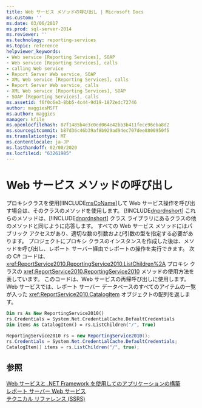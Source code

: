 ```yaml
---
title: Web サービス メソッドの呼び出し | Microsoft Docs
ms.custom: ''
ms.date: 03/06/2017
ms.prod: sql-server-2014
ms.reviewer: ''
ms.technology: reporting-services
ms.topic: reference
helpviewer_keywords:
- Web service [Reporting Services], SOAP
- Web service [Reporting Services], calls
- calling Web service
- Report Server Web service, SOAP
- XML Web service [Reporting Services], calls
- Report Server Web service, calls
- XML Web service [Reporting Services], SOAP
- SOAP [Reporting Services], calls
ms.assetid: f6f0c6e3-8bb5-4c44-9d19-1872edc72746
author: maggiesMSFT
ms.author: maggies
manager: kfile
ms.openlocfilehash: 87f1485b4e3c0ed064e42bb3b411fece96eba8d2
ms.sourcegitcommit: b87d36c46b39af8b929ad94ec707dee8800950f5
ms.translationtype: MT
ms.contentlocale: ja-JP
ms.lasthandoff: 02/08/2020
ms.locfileid: "63261985"
---
```

# <a name="calling-web-service-methods"></a>Web サービス メソッドの呼び出し
  プロキシクラスを使用[!INCLUDE[msCoName](../../../includes/msconame-md.md)]して Web サービス操作を呼び出す場合は、そのクラスのメソッドを使用します。 [!INCLUDE[dnprdnshort](../../../includes/dnprdnshort-md.md)] これらのメソッドは、[!INCLUDE[dnprdnshort](../../../includes/dnprdnshort-md.md)] クラス ライブラリにあるクラスの他のメソッドと同じように応答します。 すべての Web サービス メソッドにはパブリック アクセスがあり、適切な数の引数および引数の型を指定する必要があります。 プロジェクトにプロキシ クラスのインスタンスを作成した後は、メソッドを呼び出し、レポート サーバー経由でレポートの操作を実行できます。 次の C# コードは、<xref:ReportService2010.ReportingService2010.ListChildren%2A> プロキシ クラスの <xref:ReportService2010.ReportingService2010> メソッドの使用方法を表しています。 このコードは、Web サービスの再帰呼び出しに使用します。Web サービスでは、レポート サーバー データベースのすべてのアイテムの一覧が入った <xref:ReportService2010.CatalogItem> オブジェクトの配列を返します。  
  
```vb  
Dim rs As New ReportingService2010()  
rs.Credentials = System.Net.CredentialCache.DefaultCredentials  
Dim items As CatalogItem() = rs.ListChildren("/", True)  
```  
  
```csharp  
ReportingService2010 rs = new ReportingService2010();  
rs.Credentials = System.Net.CredentialCache.DefaultCredentials;  
CatalogItem[] items = rs.ListChildren("/", true);  
```  
  
## <a name="see-also"></a>参照  
 [Web サービスと .NET Framework を使用してのアプリケーションの構築](building-applications-using-the-web-service-and-the-net-framework.md)   
 [レポート サーバー Web サービス](../report-server-web-service.md)   
 [テクニカル リファレンス (SSRS)](../../technical-reference-ssrs.md)  
  
  
